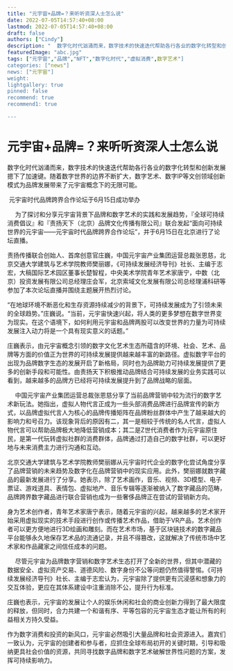 ```yaml
---
title: "元宇宙+品牌=？来听听资深人士怎么说"
date: 2022-07-05T14:57:40+08:00
lastmod: 2022-07-05T14:57:40+08:00
draft: false
authors: ["Cindy"]
description: "  数字化时代汹涌而来，数字技术的快速迭代帮助各行各业的数字化转型和创新发展摁下了加速键。随着数字世界的边界不断扩大，数字艺术、数字IP等文创领域创新模式为品牌发展带来了元宇宙概念下的无限可能。"
featuredImage: "abc.jpg"
tags: ["元宇宙","品牌","NFT","数字化时代","虚拟消费",数字艺术"]
categories: ["news"]
news: ["元宇宙"]
weight: 
lightgallery: true
pinned: false
recommend: true
recommend1: true

---
```


# 元宇宙+品牌=？来听听资深人士怎么说

​            数字化时代汹涌而来，数字技术的快速迭代帮助各行各业的数字化转型和创新发展摁下了加速键。随着数字世界的边界不断扩大，数字艺术、数字IP等文创领域创新模式为品牌发展带来了元宇宙概念下的无限可能。

​            元宇宙时代品牌跨界合作论坛于6月15日成功举办

　        为了探讨和分享元宇宙背景下品牌和数字艺术的实践和发展趋势，『全球可持续消费倡议』和『责扬天下（北京）品牌文化传播有限公司』联合发起“面向可持续世界的元宇宙——元宇宙时代品牌跨界合作论坛”，并于6月15日在北京进行了论坛直播。

​        责扬传播联合创始人、首席创意官庄巍，中国元宇宙产业集团运营总裁张恩慈，北京交通大学建筑与艺术学院教师樊丽娜，《可持续发展经济导刊》社长、主编于志宏，大稿国际艺术园区董事长楚智程，中央美术学院青年艺术家唐宁，中数（北京）投资发展有限公司总经理庄会军，北京索域文化发展有限公司总经理浦科研等参加了本次论坛直播并围绕主题展开热烈讨论。

​        “在地球环境不断恶化和生存资源持续减少的背景下，可持续发展成为了引领未来的全球趋势。”庄巍说。“当前，元宇宙快速兴起，将人类的更多梦想在数字世界变为现实。在这个语境下，如何利用元宇宙和品牌两股可以改变世界的力量为可持续发展注入动力将是一个具有现实意义的话题。”



​        庄巍表示，由元宇宙概念引领的数字文化艺术生态所蕴含的环境、社会、艺术、品牌等方面的价值正为世界的可持续发展提供越来越丰富的新路径。虚拟数字平台的出现为品牌数字生态的发展开启了新格局，同时也为品牌助力可持续发展提供了更多的创新手段和可能性。由责扬天下积极推动品牌结合可持续发展的业务实践可以看到，越来越多的品牌方已经将可持续发展提升到了品牌战略的层面。



　    中国元宇宙产业集团运营总裁张恩慈分享了当前品牌营销中较为流行的数字艺术新玩法。她指出，虚拟人物代言正成为一些头部消费品牌进行品牌宣传的新方式，以品牌虚拟代言人为核心的品牌传播矩阵在品牌粉丝群体中产生了越来越大的影响力和号召力。该现象背后的原因有二，其一是相较于传统的名人代言，虚拟人物代言可以帮助品牌极大地降低营销成本；其二是Z世代消费者作为元宇宙原住民，是第一代玩转虚拟社群的消费群体，品牌通过打造自己的数字社群，可以更好地与未来消费主力进行沟通和互动。



​        北京交通大学建筑与艺术学院教师樊丽娜从元宇宙时代企业的数字化尝试角度分享了品牌营销的未来趋势及数字化在品牌营销中的现实应用。此外，樊丽娜就数字藏品的最新发展进行了分享。她表示，除了艺术画作，音乐、视频、3D模型、电子票证、游戏道具、表情包、虚拟地产、音乐专辑等逐渐被纳入了数字藏品的范畴，品牌跨界数字藏品进行联合营销也成为一些奢侈品牌正在尝试的营销新方向。



​        身为艺术创作者，青年艺术家唐宁表示，随着元宇宙的兴起，越来越多的艺术家开始采用虚拟现实的技术手段进行创作或传播艺术作品，借助于VR产品，艺术创作者可以更方便地进行3D绘画和雕刻。而在艺术市场，基于区块链技术的数字藏品平台能够永久地保存艺术品的流通记录，并且不得篡改，这就解决了传统市场中艺术家和作品藏家之间信任成本的问题。



　    尽管元宇宙为品牌数字营销和数字艺术生态打开了全新的世界，但其中潜藏的数据安全、虚拟资产交易、道德风险、数字身份不公等问题仍然值得警惕。《可持续发展经济导刊》社长、主编于志宏认为，元宇宙除了提供更有沉浸感和想象力的交互体验，更应在其体系建设中注重消除不公，提升行为标准。

​        庄巍也表示，元宇宙的发展让个人的娱乐休闲和社会的商业创新力得到了最大限度的释放，但同时，合力共建一个和谐有序、平等包容的元宇宙生态才能让所有的利益相关方持久受益。

​         作为数字消费和投资的新风口，元宇宙必然吸引大量品牌和社会资源进入。嘉宾们一致认为，元宇宙的创建者和参与者，应抓住全球布局初开的关键时期，引导和吸纳更具社会价值的资源，共同寻找数字品牌和数字艺术破解世界性问题的方案，发挥可持续影响力。